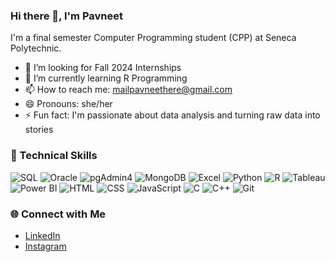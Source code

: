 ### Hi there 👋, I'm Pavneet 
I'm a final semester Computer Programming student (CPP) at Seneca Polytechnic.
- 💼 I’m looking for Fall 2024 Internships
- 🌱 I’m currently learning R Programming
- 📫 How to reach me: [mailpavneethere@gmail.com](mailto:mailpavneethere@gmail.com)
- 😄 Pronouns: she/her
- ⚡ Fun fact: I'm passionate about data analysis and turning raw data into stories

### 🔧 Technical Skills

![SQL](https://img.shields.io/badge/-SQL-blue?logo=MySQL&logoColor=white)
![Oracle](https://img.shields.io/badge/-Oracle-red?logo=Oracle&logoColor=white)
 ![pgAdmin4](https://img.shields.io/badge/-pgAdmin4-yellow?logo=PostgreSQL&logoColor=white)
![MongoDB](https://img.shields.io/badge/-MongoDB-green?logo=MongoDB&logoColor=white)
![Excel](https://img.shields.io/badge/-Excel-brightgreen?logo=Microsoft-Excel&logoColor=white)
![Python](https://img.shields.io/badge/-Python-blue?logo=Python&logoColor=white)
![R](https://img.shields.io/badge/-R-orange?logo=R&logoColor=white)
![Tableau](https://img.shields.io/badge/-Tableau-blueviolet?logo=Tableau&logoColor=white)
![Power BI](https://img.shields.io/badge/-Power%20BI-orange?logo=Power-BI&logoColor=white)
![HTML](https://img.shields.io/badge/-HTML-orange?logo=HTML5&logoColor=white)
![CSS](https://img.shields.io/badge/-CSS-blue?logo=CSS3&logoColor=white)
![JavaScript](https://img.shields.io/badge/-JavaScript-yellow?logo=JavaScript&logoColor=white)
![C](https://img.shields.io/badge/-C-blue?logo=C&logoColor=white)
![C++](https://img.shields.io/badge/-C++-brightgreen?logo=C%2B%2B&logoColor=white)
![Git](https://img.shields.io/badge/-Git-orange?logo=Git&logoColor=white)

### 🌐 Connect with Me
- [LinkedIn](https://www.linkedin.com/in/kaurpavneet29/)
- [Instagram](https://www.instagram.com/kaurpavneet29/)
